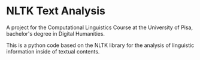# NLTK Text Analysis


A project for the Computational Linguistics Course at the University of Pisa, bachelor's degree in Digital Humanities.

This is a python code based on the NLTK library for the analysis of linguistic information inside of textual contents. 

